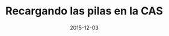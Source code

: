 ---
layout: post
categories: day-by-day
date: 2015-12-03
title: Recargando las pilas en la CAS
image: /images/blog/thumbnails/2015-12-03-recargando-las-pilas-en-la-cas.jpg
fullimage: /images/blog/2015-12-03-recargando-las-pilas-en-la-cas.jpg
---